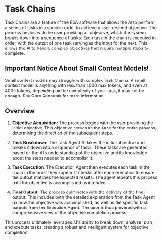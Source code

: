 # Task Chains

Task Chains are a feature of the ESA software that allows the AI to perform a series of tasks in a specific order to achieve a user-defined objective. The process begins with the user providing an objective, which the system breaks down into a sequence of tasks. Each task in the chain is executed in order, with the output of one task serving as the input for the next. This allows the AI to handle complex objectives that require multiple steps to complete.

## Important Notice About Small Context Models!
Small context models may struggle with complex Task Chains. A small context model is anything with less than 4000 max tokens, and even at 4000 tokens, depending on the complexity of your task, it may not be enough. See Core Concepts for more information.

## Overview
1. **Objective Acquisition:** The process begins with the user providing the initial objective. This objective serves as the base for the entire process, determining the direction of the subsequent steps.

2. **Task Breakdown:** The Task Agent AI takes the initial objective and breaks it down into a sequence of tasks. These tasks are generated based on the AI's understanding of the objective and its knowledge about the steps needed to accomplish it.

3. **Task Execution:** The Execution Agent then executes each task in the chain in the order they appear. It checks after each execution to ensure the output matches the expected results. The agent repeats this process until the objective is accomplished as intended.

4. **Final Output:** The process culminates with the delivery of the final output. This includes both the detailed explanation from the Task Agent on how the objective was accomplished, as well as the specific task outputs from the Execution Agent. The user is thus provided with a comprehensive view of the objective completion process.

This process ultimately leverages AI's ability to break down, analyze, plan, and execute tasks, creating a robust and intelligent system for objective completion.
